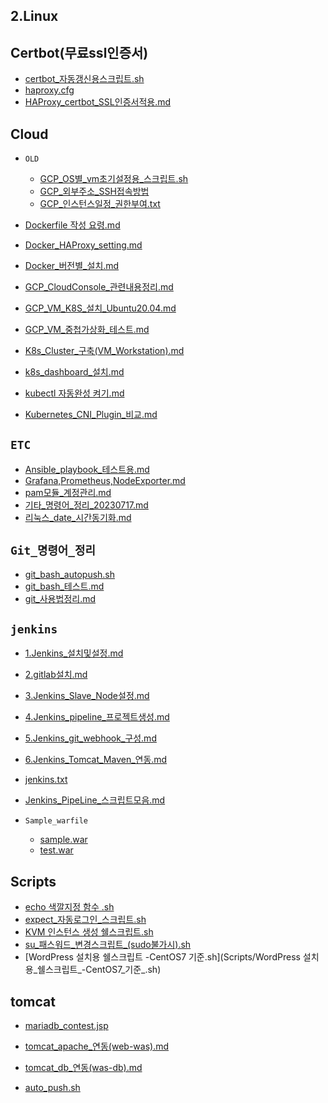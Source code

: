 ## 2.Linux

## Certbot(무료ssl인증서)
* [certbot_자동갱신용스크립트.sh](Certbot(무료ssl인증서)/HAProxy_certbot_SSL인증서적용)
* [haproxy.cfg](Certbot(무료ssl인증서)/haproxy.cfg)
* [HAProxy_certbot_SSL인증서적용.md](Certbot(무료ssl인증서)/HAProxy_certbot_SSL인증서적용)

## Cloud

* `OLD`
   * [GCP_OS별_vm초기설정용_스크립트.sh](Cloud/OLD/GCP_OS별_vm초기설정용_스크립트.sh)
   * [GCP_외부주소_SSH접속방법](Cloud/OLD/GCP_외부주소_SSH접속방법)
   * [GCP_인스턴스일정_권한부여.txt](Cloud/OLD/GCP_인스턴스일정_권한부여.txt)

* [Dockerfile 작성 요령.md](Cloud/Dockerfile_작성_요령)
* [Docker_HAProxy_setting.md](Cloud/Docker_HAProxy_setting)
* [Docker_버전별_설치.md](Cloud/Docker_버전별_설치)
* [GCP_CloudConsole_관련내용정리.md](Cloud/GCP_CloudConsole_관련내용정리)
* [GCP_VM_K8S_설치_Ubuntu20.04.md](Cloud/GCP_VM_K8S_설치_Ubuntu20.04)
* [GCP_VM_중첩가상화_테스트.md](Cloud/GCP_VM_중첩가상화_테스트)
* [K8s_Cluster_구축(VM_Workstation).md](Cloud/K8s_Cluster_구축(VM_Workstation))
* [k8s_dashboard_설치.md](Cloud/k8s_dashboard_설치)
* [kubectl 자동완성 켜기.md](Cloud/kubectl_자동완성_켜기)
* [Kubernetes_CNI_Plugin_비교.md](Cloud/Kubernetes_CNI_Plugin_비교)

## `ETC`
* [Ansible_playbook_테스트용.md](ETC/Ansible_playbook_테스트용)
* [Grafana,Prometheus,NodeExporter.md](ETC/Grafana,Prometheus,NodeExporter)
* [pam모듈_계정관리.md](ETC/pam모듈_계정관리)
* [기타_명령어_정리_20230717.md](ETC/기타_명령어_정리_20230717)
* [리눅스_date_시간동기화.md](ETC/리눅스_date_시간동기화)

## `Git_명령어_정리`
* [git_bash_autopush.sh](Git_명령어_정리/git_bash_autopush.sh)
* [git_bash_테스트.md](Git_명령어_정리/git_bash_테스트)
* [git_사용법정리.md](Git_명령어_정리/git_사용법정리)

## `jenkins`
* [1.Jenkins_설치및설정.md](jenkins/1.Jenkins_설치및설정)
* [2.gitlab설치.md](jenkins/2.gitlab설치)
* [3.Jenkins_Slave_Node설정.md](jenkins/3.Jenkins_Slave_Node설정)
* [4.Jenkins_pipeline_프로젝트생성.md](jenkins/4.Jenkins_pipeline_프로젝트생성)
* [5.Jenkins_git_webhook_구성.md](jenkins/5.Jenkins_git_webhook_구성)
* [6.Jenkins_Tomcat_Maven_연동.md](jenkins/6.Jenkins_Tomcat_Maven_연동)
* [jenkins.txt](jenkins/jenkins.txt)
* [Jenkins_PipeLine_스크립트모음.md](jenkins/Jenkins_PipeLine_스크립트모음)

* `Sample_warfile`
   * [sample.war](jenkins/Sample_warfile/sample.war)
   * [test.war](jenkins/Sample_warfile/test.war)

## Scripts
* [echo 색깔지정 함수 .sh](Scripts/echo_색깔지정_함수_.sh)
* [expect_자동로그인_스크립트.sh](Scripts/expect_자동로그인_스크립트.sh)
* [KVM 인스턴스 생성 쉘스크립트.sh](Scripts/KVM_인스턴스_생성_쉘스크립트.sh)
* [su_패스워드_변경스크립트_(sudo불가시).sh](Scripts/su_패스워드_변경스크립트_(sudo불가시).sh)
* [WordPress 설치용 쉘스크립트 -CentOS7 기준.sh](Scripts/WordPress 설치용_쉘스크립트_-CentOS7_기준_.sh)

## tomcat
 * [mariadb_contest.jsp](tomcat/mariadb_contest.jsp)
 * [tomcat_apache_연동(web-was).md](tomcat/tomcat_apache_연동(web-was))
 * [tomcat_db_연동(was-db).md](tomcat/tomcat_db_연동(was-db))

 * [auto_push.sh](auto_push.sh)
